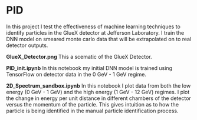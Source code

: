 # PID
In this project I test the effectiveness of machine learning techniques to identify particles in the GlueX detector at Jefferson Laboratory. I train the DNN model on smeared monte carlo data that will be extrapolated on to real detector outputs. 

**GlueX_Detector.png** This a scematic of the GlueX Detector. 

**PID_init.ipynb** In this notebook my initial DNN model is trained using TensorFlow on detector data in the 0 GeV - 1 GeV regime.

**2D_Spectrum_sandbox.ipynb** In this notebook I plot data from both the low energy (0 GeV - 1 GeV) and the high energy (1 GeV - 12 GeV) regimes. I plot the change in energy per unit distance in different chambers of the detector versus the momentum of the particle. This gives intuition as to how the particle is being identified in the manual particle identification process. 

